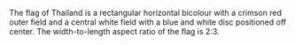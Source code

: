 The flag of Thailand is a rectangular horizontal bicolour with a crimson red outer field and a central white field with a blue and white disc positioned off center. The width-to-length aspect ratio of the flag is 2:3.